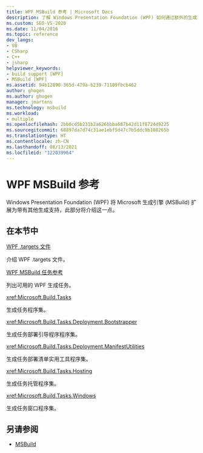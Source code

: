 ```yaml
---
title: WPF MSBuild 参考 | Microsoft Docs
description: 了解 Windows Presentation Foundation (WPF) 如何通过额外的生成支持来扩展 Microsoft 生成引擎。
ms.custom: SEO-VS-2020
ms.date: 11/04/2016
ms.topic: reference
dev_langs:
- VB
- CSharp
- C++
- jsharp
helpviewer_keywords:
- build support [WPF]
- MSBuild [WPF]
ms.assetid: 94b12890-365d-479a-b239-71109fbcb462
author: ghogen
ms.author: ghogen
manager: jmartens
ms.technology: msbuild
ms.workload:
- multiple
ms.openlocfilehash: 2bb0cd5b231b2a626bbba687b42d11f8724d9225
ms.sourcegitcommit: 68897da7d74c31ae1ebf5d47c7b5ddc9b108265b
ms.translationtype: HT
ms.contentlocale: zh-CN
ms.lasthandoff: 08/13/2021
ms.locfileid: "122039964"
---
```

# <a name="wpf-msbuild-reference"></a>WPF MSBuild 参考

Windows Presentation Foundation (WPF) 将 Microsoft 生成引擎 (MSBuild) 扩展为带有其他生成支持，此部分将介绍这一点。

## <a name="in-this-section"></a>在本节中

[WPF .targets 文件](../msbuild/wpf-dot-targets-files.md)

介绍 WPF .targets 文件。

[WPF MSBuild 任务参考](../msbuild/wpf-msbuild-task-reference.md)

列出可用的 WPF 生成任务。

<xref:Microsoft.Build.Tasks>

生成任务程序集。

<xref:Microsoft.Build.Tasks.Deployment.Bootstrapper>

生成任务部署引导程序程序集。

<xref:Microsoft.Build.Tasks.Deployment.ManifestUtilities>

生成任务部署清单实用工具程序集。

<xref:Microsoft.Build.Tasks.Hosting>

生成任务托管程序集。

<xref:Microsoft.Build.Tasks.Windows>

生成任务窗口程序集。

## <a name="see-also"></a>另请参阅

- [MSBuild](../msbuild/msbuild.md)
